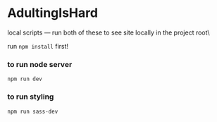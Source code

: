 # AdultingIsHard

local scripts — run both of these to see site locally
in the project root\

run `npm install` first!

### to run node server
`npm run dev`

### to run styling
`npm run sass-dev`
